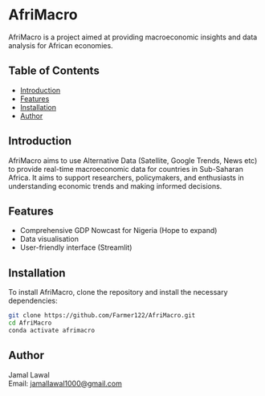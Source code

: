 # AfriMacro

AfriMacro is a project aimed at providing macroeconomic insights and data analysis for African economies.

## Table of Contents

- [Introduction](#introduction)
- [Features](#features)
- [Installation](#installation)
- [Author](#author)

## Introduction

AfriMacro aims to use Alternative Data (Satellite, Google Trends, News etc) to provide real-time macroeconomic data for countries in Sub-Saharan Africa. It aims to support researchers, policymakers, and enthusiasts in understanding economic trends and making informed decisions.

## Features

- Comprehensive GDP Nowcast for Nigeria (Hope to expand)
- Data visualisation
- User-friendly interface (Streamlit)

## Installation

To install AfriMacro, clone the repository and install the necessary dependencies:

```bash
git clone https://github.com/Farmer122/AfriMacro.git
cd AfriMacro
conda activate afrimacro
```

## Author

Jamal Lawal  
Email: [jamallawal1000@gmail.com](mailto:jamallawal1000@gmail.com)
